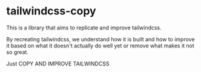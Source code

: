 # tailwindcss-copy
This is a library that aims to replicate and improve tailwindcss.

By recreating tailwindcss, we understand how it is built and how to improve it based on what it doesn't actually do well yet or remove what makes it not so great.

Just COPY AND IMPROVE TAILWINDCSS
